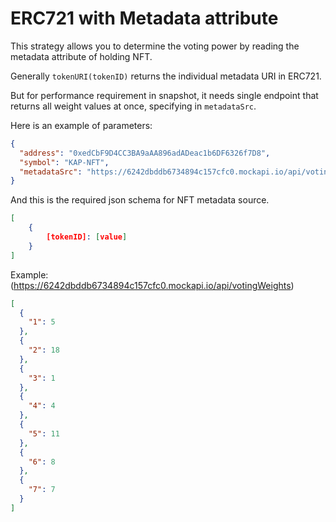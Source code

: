 # ERC721 with Metadata attribute

This strategy allows you to determine the voting power by reading the metadata attribute of holding NFT.

Generally `tokenURI(tokenID)` returns the individual metadata URI in ERC721.

But for performance requirement in snapshot, it needs single endpoint that returns all weight values at once, specifying in `metadataSrc`.

Here is an example of parameters:
```json
{
  "address": "0xedCbF9D4CC3BA9aAA896adADeac1b6DF6326f7D8",
  "symbol": "KAP-NFT",
  "metadataSrc": "https://6242dbddb6734894c157cfc0.mockapi.io/api/votingWeights"
}
```

And this is the required json schema for NFT metadata source.
```json
[
    {
        [tokenID]: [value]
    }
]
```

Example: 
(https://6242dbddb6734894c157cfc0.mockapi.io/api/votingWeights)
```json
[
  {
    "1": 5
  },
  {
    "2": 18
  },
  {
    "3": 1
  },
  {
    "4": 4
  },
  {
    "5": 11
  },
  {
    "6": 8
  },
  {
    "7": 7
  }
]
```
